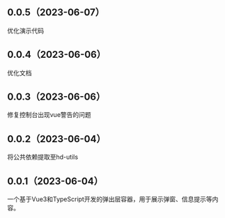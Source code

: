 ## 0.0.5（2023-06-07）
优化演示代码
## 0.0.4（2023-06-06）
优化文档
## 0.0.3（2023-06-06）
修复控制台出现vue警告的问题
## 0.0.2（2023-06-04）
将公共依赖提取至hd-utils
## 0.0.1（2023-06-04）
一个基于Vue3和TypeScript开发的弹出层容器，用于展示弹窗、信息提示等内容。
